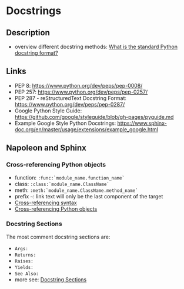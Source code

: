 # Docstrings

## Description

- overview different docstring methods: [What is the standard Python docstring format?](https://stackoverflow.com/questions/3898572/what-is-the-standard-python-docstring-format)

## Links

- PEP 8: <https://www.python.org/dev/peps/pep-0008/>
- PEP 257: <https://www.python.org/dev/peps/pep-0257/>
- PEP 287 - reStructuredText Docstring Format:
  <https://www.python.org/dev/peps/pep-0287/>
- Google Python Style Guide:
  <https://github.com/google/styleguide/blob/gh-pages/pyguide.md>
- Example Google Style Python Docstrings: <https://www.sphinx-doc.org/en/master/usage/extensions/example_google.html>

## Napoleon and Sphinx

### Cross-referencing Python objects

- function: ``:func:`module_name.function_name` ``
- class: ``:class:`module_name.ClassName` ``
- meth: ``:meth:`module_name.ClassName.method_name` ``
- prefix `~`: link text will only be the last component of the target
- [Cross-referencing syntax](https://www.sphinx-doc.org/en/master/usage/domains/index.html#cross-referencing-syntax)
- [Cross-referencing Python objects](https://www.sphinx-doc.org/en/master/usage/domains/python.html#cross-referencing-python-objects)

### Docstring Sections

The most comment docstring sections are:

- `Args:`
- `Returns:`
- `Raises:`
- `Yields:`
- `See Also:`
- more see: [Docstring Sections](https://www.sphinx-doc.org/en/master/usage/extensions/napoleon.html#docstring-sections)
